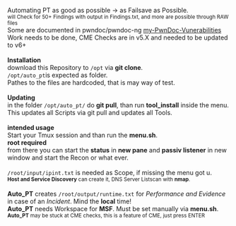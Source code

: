 Automating PT as good as possible -> as Failsave as Possible.<br>
<small>will Check for 50+ Findings with output in Findings.txt, and more are possible through RAW files</small><br>
Some are documented in pwndoc/pwndoc-ng [my-PwnDoc-Vunerabilities](https://github.com/Elan0r/PwnDoc-Vulnerabilities)<br>
Work needs to be done, CME Checks are in v5.X and needed to be updated to v6+<br>
<br>
<b>Installation</b><br>
download this Repository to <code>/opt</code> via <b>git clone</b>.<br>
<code>/opt/auto_pt</code>is expected as folder.<br>
Pathes to the files are hardcoded, that is may way of test.<br>
<br>
<b>Updating</b><br>
in the folder <code>/opt/auto_pt/</code> do <b>git pull</b>, than run <b>tool_install</b> inside the menu.<br>
This updates all Scripts via git pull and updates all Tools.<br>
<br>
<b>intended usage</b><br>
Start your Tmux session and than run the <b>menu.sh</b>.<br>
<b>root required</b><br>
from there you can start the <b>status</b> in <b>new pane</b> and <b>passiv listener</b> in new window and start the Recon or what ever.<br>
<br>
<code>/root/input/ipint.txt</code> is needed as Scope, if missing the menu got u.<br>
<small><b>Host and Service Discovery</b> can create it, DNS Server Listscan with <b>nmap</b>.</small><br>
<br>
<b>Auto_PT</b> creates <code>/root/output/runtime.txt</code> for <i>Performance and Evidence</i> in case of an <i>Incident</i>. Mind the <b>local</b> time!<br>
<b>Auto_PT</b> needs Workspace for <b>MSF</b>. Must be set manually via <b>menu.sh</b>.<br>
<small><b>Auto_PT</b> may be stuck at CME checks, this is a feature of CME, just press ENTER</small><br>
<br>
